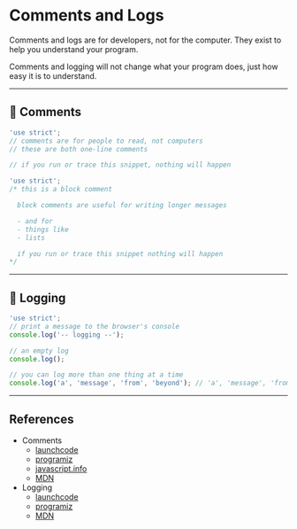 # Comments and Logs

Comments and logs are for developers, not for the computer. They exist to help you understand your program.

Comments and logging will not change what your program does, just how easy it is to understand.

---

## 🥚 Comments

```js
'use strict';
// comments are for people to read, not computers
// these are both one-line comments

// if you run or trace this snippet, nothing will happen
```

```js
'use strict';
/* this is a block comment

  block comments are useful for writing longer messages

  - and for
  - things like
  - lists

  if you run or trace this snippet nothing will happen
*/
```

---

## 🥚 Logging

```js
'use strict';
// print a message to the browser's console
console.log('-- logging --');

// an empty log
console.log();

// you can log more than one thing at a time
console.log('a', 'message', 'from', 'beyond'); // 'a', 'message', 'from', 'beyond'
```

---

## References

- Comments
  - [launchcode](https://education.launchcode.org/intro-to-professional-web-dev/chapters/how-to-write-code/comments.html)
  - [programiz](https://www.programiz.com/javascript/comments)
  - [javascript.info](https://javascript.info/structure#code-comments)
  - [MDN](https://developer.mozilla.org/en-US/docs/Web/JavaScript/Guide/Grammar_and_types#comments)
- Logging
  - [launchcode](https://education.launchcode.org/intro-to-professional-web-dev/chapters/how-to-write-code/output.html?highlight=log)
  - [programiz](https://www.programiz.com/javascript/console)
  - [MDN](https://developer.mozilla.org/en-US/docs/Web/API/Console/log)
